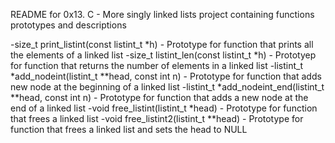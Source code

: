 README for 0x13. C - More singly linked lists project containing functions prototypes and descriptions

-size_t print_listint(const listint_t *h) - Prototype for function that prints all the elements of a linked list
-size_t listint_len(const listint_t *h) - Prototyep for function that returns the number of elements in a linked list
-listint_t *add_nodeint(listint_t **head, const int n) - Prototype for function that adds new node at the beginning of a linked list
-listint_t *add_nodeint_end(listint_t **head, const int n) - Prototype for function that adds a new node at the end of a linked list
-void free_listint(listint_t *head) - Prototype for function that frees a linked list
-void free_listint2(listint_t **head) - Prototype for function that frees a linked list and sets the head to NULL
